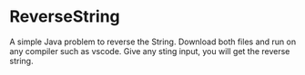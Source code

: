 # ReverseString
A simple Java problem to reverse the String.
Download both files and run on any compiler such as vscode.
Give any sting input, you will get the reverse string.
